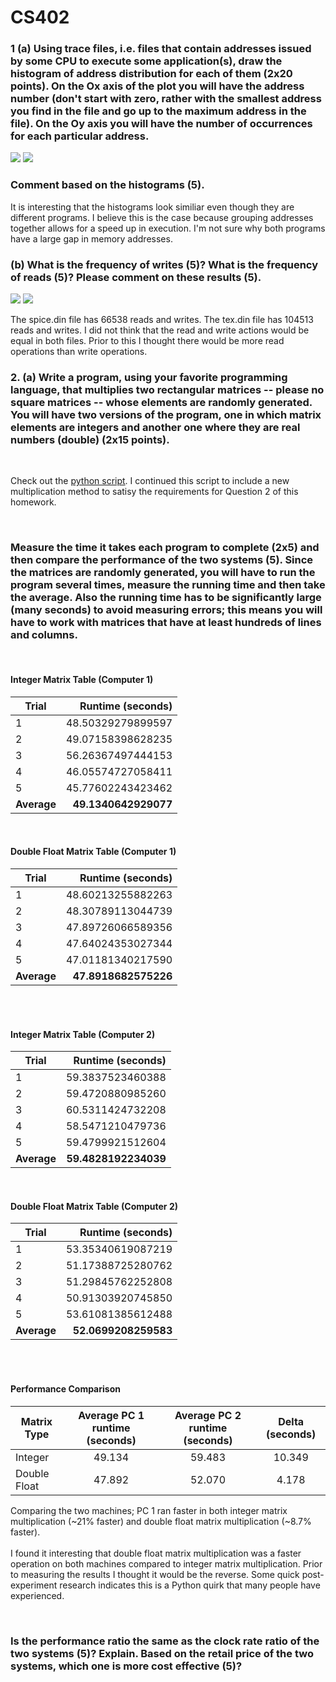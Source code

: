 # CS402


### 1 (a) Using trace files, i.e. files that contain addresses issued by some CPU to execute some application(s), draw the histogram of address distribution for each of them (2x20 points). On the Ox axis of the plot you will have the address number (don't start with zero, rather with the smallest address you find in the file and go up to the maximum address in the file). On the Oy axis you will have the number of occurrences for each particular address. 

<img src="images/Hw1_hist1_spice.png">
<img src="images/Hw1_hist1_tex.png">

### Comment based on the histograms (5). 
It is interesting that the histograms look similiar even though they are different programs. I believe this is the case because grouping addresses together allows for a speed up in execution. I'm not sure why both programs have a large gap in memory addresses.

### (b) What is the frequency of writes (5)? What is the frequency of reads (5)? Please comment on these results (5). 

<img src="images/Hw1_bar_spice.png">
<img src="images/Hw1_bar_tex.png">

The spice.din file has 66538 reads and writes. The tex.din file has 104513 reads and writes. I did not think that the read and write actions would be equal in both files. Prior to this I thought there would be more read operations than write operations.

### 2. (a) Write a program, using your favorite programming language, that multiplies two rectangular matrices -- please no square matrices -- whose elements are randomly generated. You will have two versions of the program, one in which matrix elements are integers and another one where they are real numbers (double) (2x15 points). 

<br>

Check out the [python script](scripts/matrix.py). I continued this script to include a new multiplication method to satisy the requirements for Question 2 of this homework. 

<br>

### Measure the time it takes each program to complete (2x5) and then compare the performance of the two systems (5). Since the matrices are randomly generated, you will have to run the program several times, measure the running time and then take the average. Also the running time has to be significantly large (many seconds) to avoid measuring errors; this means you will have to work with matrices that have at least hundreds of lines and columns.  

<br>

#### **Integer Matrix Table (Computer 1)**

| Trial | Runtime (seconds)       
| ----|-------------:
| 1| 48.50329279899597 
| 2| 49.07158398628235       
| 3| 56.26367497444153
| 4| 46.05574727058411
| 5| 45.77602243423462
|**Average**| **49.1340642929077**


<br>

#### **Double Float Matrix Table (Computer 1)**

| Trial | Runtime (seconds)       
| ----|-------------:
| 1| 48.60213255882263 
| 2| 48.30789113044739       
| 3| 47.89726066589356
| 4| 47.64024353027344
| 5| 47.01181340217590
|**Average**| **47.8918682575226**

<br>
<br>

#### **Integer Matrix Table (Computer 2)**

| Trial | Runtime (seconds)       
| ----|-------------:
| 1|  59.3837523460388
| 2|  59.4720880985260    
| 3|  60.5311424732208
| 4|  58.5471210479736
| 5|  59.4799921512604
|**Average**| **59.4828192234039**

<br>

#### **Double Float Matrix Table (Computer 2)**

| Trial | Runtime (seconds)       
| ----|-------------:
| 1|  53.35340619087219
| 2|  51.17388725280762      
| 3|  51.29845762252808
| 4|  50.91303920745850
| 5|  53.61081385612488
|**Average**| **52.0699208259583**

<br>
<br>

#### **Performance Comparison**

| Matrix Type| Average PC 1 runtime (seconds)| Average PC 2 runtime (seconds)| Delta (seconds)|
|--------|:--------:|:--------:|:----:|
|Integer| 49.134 | 59.483 | 10.349
|Double Float| 47.892| 52.070| 4.178

Comparing the two machines; PC 1 ran faster in both integer matrix multiplication (~21% faster) and double float matrix multiplication (~8.7% faster). 
<br>
<br>
I found it interesting that double float matrix multiplication was a faster operation on both machines compared to integer matrix multiplication. Prior to measuring the results I thought it would be the reverse. Some quick post-experiment research indicates this is a Python quirk that many people have experienced.

<br>

### Is the performance ratio the same as the clock rate ratio of the two systems (5)? Explain. Based on the retail price of the two systems, which one is more cost effective (5)? 

